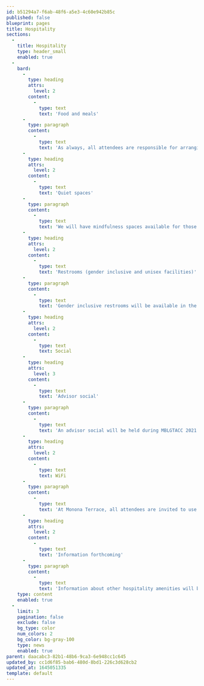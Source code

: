 ```yaml
---
id: b51294a7-f6ab-48f6-a5e3-4c60e942b85c
published: false
blueprint: pages
title: Hospitality
sections:
  -
    title: Hospitality
    type: header_small
    enabled: true
  -
    bard:
      -
        type: heading
        attrs:
          level: 2
        content:
          -
            type: text
            text: 'Food and meals'
      -
        type: paragraph
        content:
          -
            type: text
            text: 'As always, all attendees are responsible for arranging and paying for their own food and meals during conference weekend, except where otherwise specifically noted.'
      -
        type: heading
        attrs:
          level: 2
        content:
          -
            type: text
            text: 'Quiet spaces'
      -
        type: paragraph
        content:
          -
            type: text
            text: 'We will have mindfulness spaces available for those who need a moment to center themselves. These rooms are non-staffed spaces to provide conference attendees with a quiet place to rest and rejuvenate. The rooms will be equipped with yoga mats, coloring books, fidgets, etc. Conference attendees can use these spaces during the times when events are happening in those buildings.'
      -
        type: heading
        attrs:
          level: 2
        content:
          -
            type: text
            text: 'Restrooms (gender inclusive and unisex facilities)'
      -
        type: paragraph
        content:
          -
            type: text
            text: 'Gender inclusive restrooms will be available in the conference space and will be marked in maps provided of the facility.'
      -
        type: heading
        attrs:
          level: 2
        content:
          -
            type: text
            text: Social
      -
        type: heading
        attrs:
          level: 3
        content:
          -
            type: text
            text: 'Advisor social'
      -
        type: paragraph
        content:
          -
            type: text
            text: 'An advisor social will be held during MBLGTACC 2021. More information will be available at a later date.'
      -
        type: heading
        attrs:
          level: 2
        content:
          -
            type: text
            text: WiFi
      -
        type: paragraph
        content:
          -
            type: text
            text: 'At Monona Terrace, all attendees are invited to use the facility''s guest wireless network for the duration of the conference. Check back later for access instructions.'
      -
        type: heading
        attrs:
          level: 2
        content:
          -
            type: text
            text: 'Information forthcoming'
      -
        type: paragraph
        content:
          -
            type: text
            text: 'Information about other hospitality amenities will be available at a later date.'
    type: content
    enabled: true
  -
    limit: 3
    pagination: false
    exclude: false
    bg_type: color
    num_colors: 2
    bg_color: bg-gray-100
    type: news
    enabled: true
parent: daacabc3-82b1-48b6-9ca3-6e948cc1c645
updated_by: cc1d6f85-bab6-480d-8bd1-226c3d628cb2
updated_at: 1645051335
template: default
---
```

